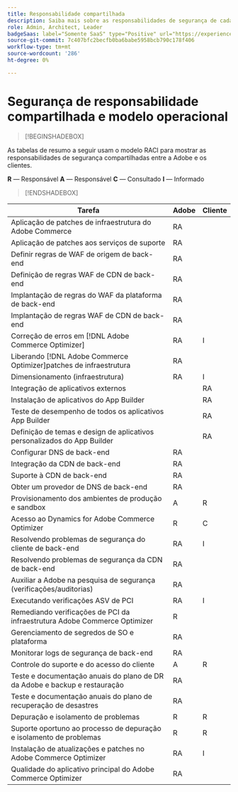 ```yaml
---
title: Responsabilidade compartilhada
description: Saiba mais sobre as responsabilidades de segurança de cada parte envolvida em seu projeto [!DNL Adobe Commerce Optimizer] do.
role: Admin, Architect, Leader
badgeSaas: label="Somente SaaS" type="Positive" url="https://experienceleague.adobe.com/pt-br/docs/commerce/user-guides/product-solutions" tooltip="Aplicável somente a projetos do Adobe Commerce as a Cloud Service e do Adobe Commerce Optimizer (infraestrutura SaaS gerenciada pela Adobe)."
source-git-commit: 7c407bfc2becfb0ba6babe5958bcb790c178f406
workflow-type: tm+mt
source-wordcount: '286'
ht-degree: 0%

---
```


# Segurança de responsabilidade compartilhada e modelo operacional

>[!BEGINSHADEBOX]

As tabelas de resumo a seguir usam o modelo RACI para mostrar as responsabilidades de segurança compartilhadas entre a Adobe e os clientes.

**R** — Responsável
**A** — Responsável
**C** — Consultado
**I** — Informado

>[!ENDSHADEBOX]

| Tarefa | Adobe | Cliente |
| --- | --- | --- |
| Aplicação de patches de infraestrutura do Adobe Commerce | RA | |
| Aplicação de patches aos serviços de suporte | RA | |
| Definir regras de WAF de origem de back-end | RA | |
| Definição de regras WAF de CDN de back-end | RA | |
| Implantação de regras do WAF da plataforma de back-end | RA | |
| Implantação de regras WAF de CDN de back-end | RA | |
| Correção de erros em [!DNL Adobe Commerce Optimizer] | RA | I |
| Liberando [!DNL Adobe Commerce Optimizer]patches de infraestrutura | RA | |
| Dimensionamento (infraestrutura) | RA | I |
| Integração de aplicativos externos | | RA |
| Instalação de aplicativos do App Builder | | RA |
| Teste de desempenho de todos os aplicativos App Builder | | RA |
| Definição de temas e design de aplicativos personalizados do App Builder | | RA |
| Configurar DNS de back-end | RA |  |
| Integração da CDN de back-end | RA |  |
| Suporte à CDN de back-end | RA |  |
| Obter um provedor de DNS de back-end | RA | |
| Provisionamento dos ambientes de produção e sandbox | A | R |
| Acesso ao Dynamics for Adobe Commerce Optimizer | R | C |
| Resolvendo problemas de segurança do cliente de back-end | RA | I |
| Resolvendo problemas de segurança da CDN de back-end | RA | |
| Auxiliar a Adobe na pesquisa de segurança (verificações/auditorias) | RA | |
| Executando verificações ASV de PCI | RA | I |
| Remediando verificações de PCI da infraestrutura Adobe Commerce Optimizer | R | |
| Gerenciamento de segredos de SO e plataforma | RA | |
| Monitorar logs de segurança de back-end | RA | |
| Controle do suporte e do acesso do cliente | A | R |
| Teste e documentação anuais do plano de DR da Adobe e backup e restauração | RA | |
| Teste e documentação anuais do plano de recuperação de desastres | RA | |
| Depuração e isolamento de problemas | R | R |
| Suporte oportuno ao processo de depuração e isolamento de problemas | R | R |
| Instalação de atualizações e patches no Adobe Commerce Optimizer | RA | I |
| Qualidade do aplicativo principal do Adobe Commerce Optimizer | RA | |
